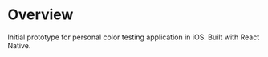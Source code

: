 # Overview
Initial prototype for personal color testing application in iOS. Built with React Native.